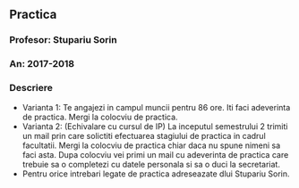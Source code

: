 ## Practica
### Profesor: Stupariu Sorin
### An: 2017-2018
### Descriere
* Varianta 1: Te angajezi in campul muncii pentru 86 ore. Iti faci adeverinta de practica. Mergi la colocviu de practica.
* Varianta 2: (Echivalare cu cursul de IP) La inceputul semestrului 2 trimiti un mail prin care solictiti efectuarea stagiului de practica in cadrul facultatii. Mergi la colocviu de practica chiar daca nu spune nimeni sa faci asta. Dupa colocviu vei primi un mail cu adeverinta de practica care trebuie sa o completezi cu datele personala si sa o duci la secretariat.
* Pentru orice intrebari legate de practica adreseazate dlui Stupariu Sorin. 